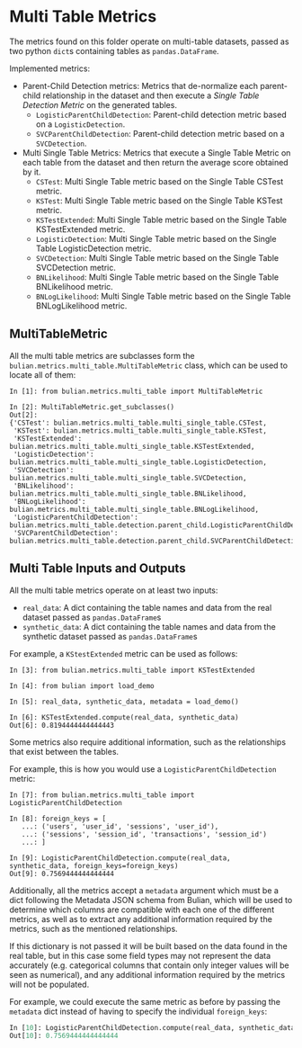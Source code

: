# Multi Table Metrics

The metrics found on this folder operate on multi-table datasets, passed as two python `dict`s
containing tables as `pandas.DataFrame`.

Implemented metrics:

* Parent-Child Detection metrics: Metrics that de-normalize each parent-child relationship
  in the dataset and then execute a *Single Table Detection Metric* on the generated tables.
    * `LogisticParentChildDetection`: Parent-child detection metric based on a `LogisticDetection`.
    * `SVCParentChildDetection`: Parent-child detection metric based on a `SVCDetection`.
* Multi Single Table Metrics: Metrics that execute a Single Table Metric on each table from the
  dataset and then return the average score obtained by it.
  * `CSTest`: Multi Single Table metric based on the Single Table CSTest metric.
  * `KSTest`: Multi Single Table metric based on the Single Table KSTest metric.
  * `KSTestExtended`: Multi Single Table metric based on the Single Table KSTestExtended metric.
  * `LogisticDetection`: Multi Single Table metric based on the Single Table LogisticDetection metric.
  * `SVCDetection`: Multi Single Table metric based on the Single Table SVCDetection metric.
  * `BNLikelihood`: Multi Single Table metric based on the Single Table BNLikelihood metric.
  * `BNLogLikelihood`: Multi Single Table metric based on the Single Table BNLogLikelihood metric.

## MultiTableMetric

All the multi table metrics are subclasses form the `bulian.metrics.multi_table.MultiTableMetric`
class, which can be used to locate all of them:

```python3
In [1]: from bulian.metrics.multi_table import MultiTableMetric

In [2]: MultiTableMetric.get_subclasses()
Out[2]:
{'CSTest': bulian.metrics.multi_table.multi_single_table.CSTest,
 'KSTest': bulian.metrics.multi_table.multi_single_table.KSTest,
 'KSTestExtended': bulian.metrics.multi_table.multi_single_table.KSTestExtended,
 'LogisticDetection': bulian.metrics.multi_table.multi_single_table.LogisticDetection,
 'SVCDetection': bulian.metrics.multi_table.multi_single_table.SVCDetection,
 'BNLikelihood': bulian.metrics.multi_table.multi_single_table.BNLikelihood,
 'BNLogLikelihood': bulian.metrics.multi_table.multi_single_table.BNLogLikelihood,
 'LogisticParentChildDetection': bulian.metrics.multi_table.detection.parent_child.LogisticParentChildDetection,
 'SVCParentChildDetection': bulian.metrics.multi_table.detection.parent_child.SVCParentChildDetection}
```

## Multi Table Inputs and Outputs

All the multi table metrics operate on at least two inputs:

* `real_data`: A dict containing the table names and data from the real dataset passed as
  `pandas.DataFrame`s
* `synthetic_data`: A dict containing the table names and data from the synthetic dataset passed
  as `pandas.DataFrame`s

For example, a `KStestExtended` metric can be used as follows:

```python3
In [3]: from bulian.metrics.multi_table import KSTestExtended

In [4]: from bulian import load_demo

In [5]: real_data, synthetic_data, metadata = load_demo()

In [6]: KSTestExtended.compute(real_data, synthetic_data)
Out[6]: 0.8194444444444443
```

Some metrics also require additional information, such as the relationships that exist between
the tables.

For example, this is how you would use a `LogisticParentChildDetection` metric:

```python3
In [7]: from bulian.metrics.multi_table import LogisticParentChildDetection

In [8]: foreign_keys = [
   ...: ('users', 'user_id', 'sessions', 'user_id'),
   ...: ('sessions', 'session_id', 'transactions', 'session_id')
   ...: ]

In [9]: LogisticParentChildDetection.compute(real_data, synthetic_data, foreign_keys=foreign_keys)
Out[9]: 0.7569444444444444
```

Additionally, all the metrics accept a `metadata` argument which must be a dict following
the Metadata JSON schema from Bulian, which will be used to determine which columns are compatible
with each one of the different metrics, as well as to extract any additional information required
by the metrics, such as the mentioned relationships.

If this dictionary is not passed it will be built based on the data found in the real table,
but in this case some field types may not represent the data accurately (e.g. categorical
columns that contain only integer values will be seen as numerical), and any additional
information required by the metrics will not be populated.

For example, we could execute the same metric as before by passing the `metadata` dict instead
of having to specify the individual `foreign_keys`:

```python
In [10]: LogisticParentChildDetection.compute(real_data, synthetic_data, metadata)
Out[10]: 0.7569444444444444
```
